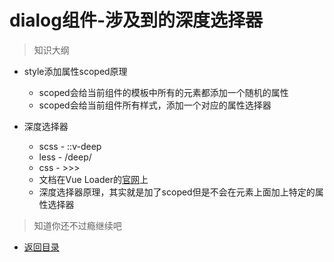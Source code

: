# dialog组件-涉及到的深度选择器

> 知识大纲

* style添加属性scoped原理
    * scoped会给当前组件的模板中所有的元素都添加一个随机的属性
    * scoped会给当前组件所有样式，添加一个对应的属性选择器

* 深度选择器
    * scss - ::v-deep
    * less - /deep/
    * css - >>>
    * 文档在Vue Loader的[官网](https://vue-loader.vuejs.org/zh/guide/scoped-css.html#深度作用选择器)上
    * 深度选择器原理，其实就是加了scoped但是不会在元素上面加上特定的属性选择器


> 知道你还不过瘾继续吧       

* [返回目录](../../README.md)